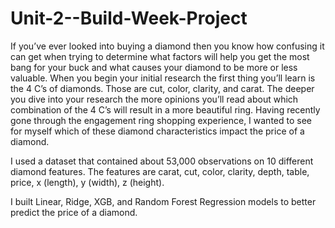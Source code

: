 # Unit-2--Build-Week-Project
 If you’ve ever looked into buying a diamond then you know how confusing it can get when trying to determine what factors will help you get the most bang for your buck and what causes your diamond to be more or less valuable. When you begin your initial research the first thing you’ll learn is the 4 C’s of diamonds. Those are cut, color, clarity, and carat. The deeper you dive into your research the more opinions you’ll read about which combination of the 4 C’s will result in a more beautiful ring. Having recently gone through the engagement ring shopping experience, I wanted to see for myself which of these diamond characteristics impact the price of a diamond.

 I used a dataset that contained about 53,000 observations on 10 different diamond features. The features are carat, cut, color, clarity, depth, table, price, x (length), y (width), z (height).
 
 I built Linear, Ridge, XGB, and Random Forest Regression models to better predict the price of a diamond.
